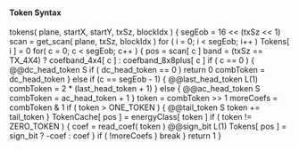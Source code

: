 #### Token Syntax

<div class="syntax">
tokens( plane, startX, startY, txSz, blockIdx ) {
    segEob = 16 << (txSz << 1)
    scan = get_scan( plane, txSz, blockIdx )
    for ( i = 0; i < segEob; i++ )
        Tokens[ i ] = 0
    for( c = 0; c < segEob; c++ ) {
        pos = scan[ c ]
        band = (txSz == TX_4X4) ? coefband_4x4[ c ] : coefband_8x8plus[ c ]
        if ( c == 0 ) {
            @@dc_head_token                                             S
            if ( dc_head_token == 0 )
                return 0
            combToken = dc_head_token
        } else if (c == segEob - 1) {
            @@last_head_token                                           L(1)
            combToken = 2 * (last_head_token + 1)
        } else {
            @@ac_head_token                                             S
            combToken = ac_head_token + 1
        }
        token = combToken >> 1
        moreCoefs = combToken & 1
        if ( token > ONE_TOKEN ) {
            @@tail_token                                                S
            token += tail_token
        }
        TokenCache[ pos ] = energyClass[ token ]
        if ( token != ZERO_TOKEN ) {
            coef = read_coef( token )
            @@sign_bit                                                  L(1)
            Tokens[ pos ] = sign_bit ? -coef : coef
        }
        if ( !moreCoefs )
            break
    }
    return 1
}
</div>
